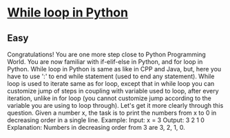 # [While loop in Python](https://www.geeksforgeeks.org/problems/while-loop-in-python/1?page=1&category=python&sortBy=submissions)
## Easy
Congratulations! You are one more step close to Python Programming World. You are now familiar with if-elif-else in Python, and for loop in Python.
While loop in Python is same as like in CPP and Java, but, here you have to use ':' to end while statement (used to end any statement). While loop is used to iterate same as for loop, except that in while loop you can customize jump of steps in coupling with variable used to loop, after every iteration, unlike in for loop (you cannot customize jump according to the variable you are using to loop through).
Let's get it more clearly through this question. Given a number x, the task is to print the numbers from x to 0 in decreasing order in a single line.
Example:
Input: x = 3
Output: 3 2 1 0
Explanation:
Numbers in decreasing order from 3
are 3, 2, 1, 0.
